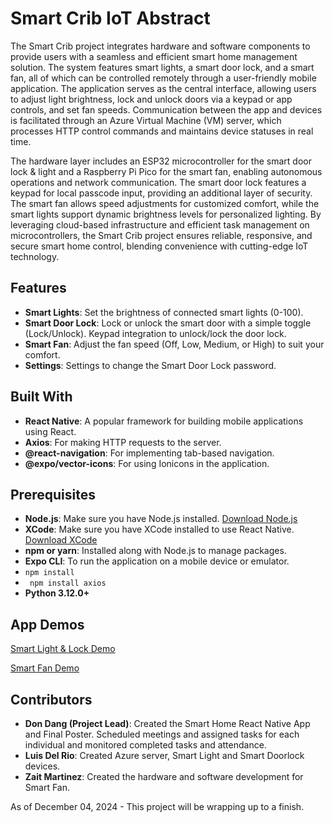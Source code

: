 # Smart Crib IoT Abstract

The Smart Crib project integrates hardware and software components to provide users with a seamless and efficient smart home management solution. The system features smart lights, a smart door lock, and a smart fan, all of which can be controlled remotely through a user-friendly mobile application. The application serves as the central interface, allowing users to adjust light brightness, lock and unlock doors via a keypad or app controls, and set fan speeds. Communication between the app and devices is facilitated through an Azure Virtual Machine (VM) server, which processes HTTP control commands and maintains device statuses in real time.

The hardware layer includes an ESP32 microcontroller for the smart door lock & light and a Raspberry Pi Pico for the smart fan, enabling autonomous operations and network communication. The smart door lock features a keypad for local passcode input, providing an additional layer of security. The smart fan allows speed adjustments for customized comfort, while the smart lights support dynamic brightness levels for personalized lighting. By leveraging cloud-based infrastructure and efficient task management on microcontrollers, the Smart Crib project ensures reliable, responsive, and secure smart home control, blending convenience with cutting-edge IoT technology.

## Features

- **Smart Lights**: Set the brightness of connected smart lights (0-100).
- **Smart Door Lock**: Lock or unlock the smart door with a simple toggle (Lock/Unlock). Keypad integration to unlock/lock the door lock.
- **Smart Fan**: Adjust the fan speed (Off, Low, Medium, or High) to suit your comfort.
- **Settings**: Settings to change the Smart Door Lock password.

## Built With

- **React Native**: A popular framework for building mobile applications using React.
- **Axios**: For making HTTP requests to the server.
- **@react-navigation**: For implementing tab-based navigation.
- **@expo/vector-icons**: For using Ionicons in the application.

## Prerequisites

- **Node.js**: Make sure you have Node.js installed. [Download Node.js](https://nodejs.org/)
- **XCode**: Make sure you have XCode installed to use React Native. [Download XCode](https://developer.apple.com/xcode/)
- **npm or yarn**: Installed along with Node.js to manage packages.
- **Expo CLI**: To run the application on a mobile device or emulator.
- ```npm install```
- ``` npm install axios```
- **Python 3.12.0+**

## App Demos
[Smart Light & Lock Demo](https://www.youtube.com/watch?v=xLqYLixEVfE)

[Smart Fan Demo](https://www.youtube.com/shorts/cb8d_wNGdIk)

## Contributors
-  **Don Dang (Project Lead)**: Created the Smart Home React Native App and Final Poster. Scheduled meetings and assigned tasks for each individual and monitored completed tasks and attendance.
-  **Luis Del Rio**: Created Azure server, Smart Light and Smart Doorlock devices. 
-  **Zait Martinez**: Created the hardware and software development for Smart Fan.


As of December 04, 2024 - This project will be wrapping up to a finish.
